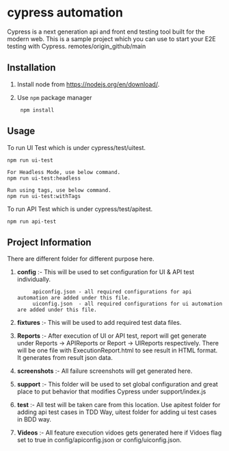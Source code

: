 # cypress automation

Cypress is a next generation api and front end testing tool built for the modern web. This is a sample project which you can use to start your E2E testing with Cypress. 
remotes/origin_github/main

Installation
------------
1. Install node from https://nodejs.org/en/download/.

2. Use `npm` package manager

		npm install


Usage
-----
To run UI Test which is under cypress/test/uitest.
		
	npm run ui-test
	
	For Headless Mode, use below command.
	npm run ui-test:headless

	Run using tags, use below command.
	npm run ui-test:withTags

To run API Test which is under cypress/test/apitest.		
		
	npm run api-test



Project Information
-------------------
There are different folder for different purpose here.
1. **config**      :- This will be used to set configuration for UI & API test individually.

			apiconfig.json - all required configurations for api automation are added under this file. 
			uiconfig.json  - all required configurations for ui automation are added under this file.
3. **fixtures**    :- This will be used to add required test data files.
4. **Reports**     :- After execution of UI or API test, report will get generate under Reports -> APIReports or Report -> UIReports respectively. There will be one file with ExecutionReport.html to see result in HTML format. It generates from result json data.
4. **screenshots** :- All failure screenshots will get generated here.
5. **support**     :- This folder will be used to set global configuration and great place to put behavior that modifies Cypress under support/index.js
6. **test**        :- All test will be taken care from this location. Use apitest folder for adding api test cases in TDD Way, uitest folder for adding ui test cases in BDD way.
7. **Videos**      :- All feature execution vidoes gets generated here if Vidoes flag set to true in config/apiconfig.json or config/uiconfig.json. 


